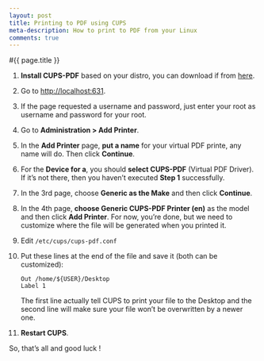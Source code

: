```yaml
---
layout: post
title: Printing to PDF using CUPS
meta-description: How to print to PDF from your Linux
comments: true
---
```


#{{ page.title }}

1. **Install CUPS-PDF** based on your distro, you can download if from [here](http://www.physik.uni-wuerzburg.de/~vrbehr/cups-pdf/download.shtml).

2. Go to [http://localhost:631](http://localhost:631).

3. If the page requested a username and password, just enter your root as username and password for your root.

4. Go to **Administration > Add Printer**.

5. In the **Add Printer** page, **put a name** for your virtual PDF printe, any name will do. Then click **Continue**.

6. For the **Device for a**, you should **select CUPS-PDF** (Virtual PDF Driver). If it’s not there, then you haven’t executed **Step 1** successfully.

7. In the 3rd page, choose **Generic as the Make** and then click **Continue**.

8. In the 4th page, **choose Generic CUPS-PDF Printer (en)** as the model and then click **Add Printer**. For now, you’re done, but we need to customize where the file will be generated when you printed it.

9. Edit `/etc/cups/cups-pdf.conf`

10. Put these lines at the end of the file and save it (both can be customized):

		Out /home/${USER}/Desktop
		Label 1

	The first line actually tell CUPS to print your file to the Desktop and the second 	line will make sure your file won’t be overwritten by a newer one.

11. **Restart CUPS**.

So, that’s all and good luck !
